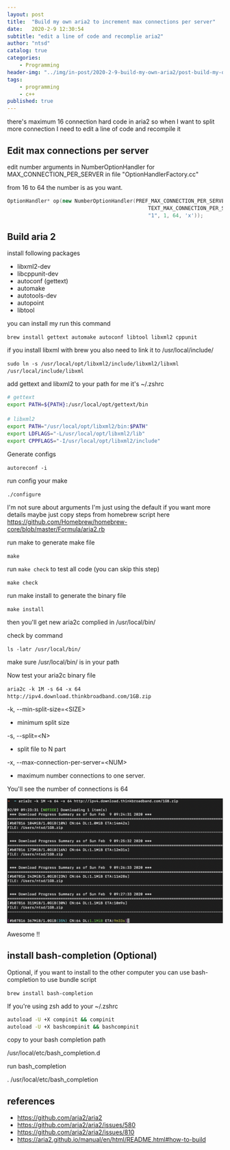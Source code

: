 ```yaml
---
layout: post
title:  "Build my own aria2 to increment max connections per server"
date:   2020-2-9 12:30:54
subtitle: "edit a line of code and recomplie aria2"
author: "ntsd"
catalog: true
categories:
    - Programming
header-img: "../img/in-post/2020-2-9-build-my-own-aria2/post-build-my-own-aria2.jpg"
tags:
    - programming
    - c++
published: true
---
```


there's maximum 16 connection hard code in aria2 so when I want to split more connection I need to edit a line of code and recompile it

## Edit max connections per server

edit number arguments in NumberOptionHandler for MAX_CONNECTION_PER_SERVER in file "OptionHandlerFactory.cc"

from 16 to 64 the number is as you want.

``` c++
OptionHandler* op(new NumberOptionHandler(PREF_MAX_CONNECTION_PER_SERVER,
                                              TEXT_MAX_CONNECTION_PER_SERVER,
                                              "1", 1, 64, 'x'));
```

## Build aria 2

install following packages

- libxml2-dev
- libcppunit-dev
- autoconf (gettext)
- automake
- autotools-dev
- autopoint
- libtool

you can install my run this command

`brew install gettext automake autoconf libtool libxml2 cppunit`

if you install libxml with brew you also need to link it to /usr/local/include/

`sudo ln -s /usr/local/opt/libxml2/include/libxml2/libxml /usr/local/include/libxml`

add gettext and libxml2 to your path for me it's ~/.zshrc

``` bash
# gettext
export PATH=${PATH}:/usr/local/opt/gettext/bin

# libxml2
export PATH="/usr/local/opt/libxml2/bin:$PATH"
export LDFLAGS="-L/usr/local/opt/libxml2/lib"
export CPPFLAGS="-I/usr/local/opt/libxml2/include"
```

Generate configs

`autoreconf -i`

run config your make

`./configure`

I'm not sure about arguments I'm just using the default
if you want more details maybe just copy steps from homebrew script here <https://github.com/Homebrew/homebrew-core/blob/master/Formula/aria2.rb>

run make to generate make file

`make`

run `make check` to test all code (you can skip this step)

`make check`

run make install to generate the binary file

`make install`

then you'll get new aria2c complied in /usr/local/bin/

check by command

`ls -latr /usr/local/bin/`

make sure /usr/local/bin/ is in your path

Now test your aria2c binary file

`aria2c -k 1M -s 64 -x 64 http://ipv4.download.thinkbroadband.com/1GB.zip`

-k, --min-split-size=\<SIZE>

- minimum split size

-s, --split=\<N>

- split file to N part

-x, --max-connection-per-server=\<NUM>

- maximum number connections to one server.

You'll see the number of connections is 64

![the number of connections is 64](/img/in-post/2020-2-9-build-my-own-aria2/aria.png)

Awesome !!

## install bash-completion (Optional)

Optional, if you want to install to the other computer you can use bash-completion to use bundle script

`brew install bash-completion`

If you're using zsh add to your ~/.zshrc

``` bash
autoload -U +X compinit && compinit
autoload -U +X bashcompinit && bashcompinit
```

copy to your bash completion path

/usr/local/etc/bash_completion.d

run bash_completion

. /usr/local/etc/bash_completion

## references

- <https://github.com/aria2/aria2>
- <https://github.com/aria2/aria2/issues/580>
- <https://github.com/aria2/aria2/issues/810>
- <https://aria2.github.io/manual/en/html/README.html#how-to-build>
